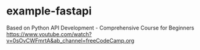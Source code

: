 # example-fastapi
Based on Python API Development - Comprehensive Course for Beginners https://www.youtube.com/watch?v=0sOvCWFmrtA&ab_channel=freeCodeCamp.org
